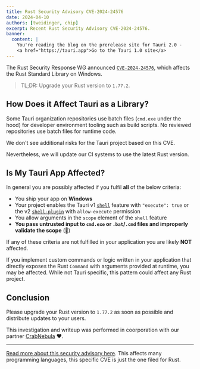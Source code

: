 ```yaml
---
title: Rust Security Advisory CVE-2024-24576
date: 2024-04-10
authors: [tweidinger, chip]
excerpt: Recent Rust Security Advisory CVE-2024-24576.
banner:
  content: |
    You're reading the blog on the prerelease site for Tauri 2.0 -
    <a href="https://tauri.app">Go to the Tauri 1.0 site</a>
---
```


The Rust Security Response WG announced [`CVE-2024-24576`](https://blog.rust-lang.org/2024/04/09/cve-2024-24576.html), which affects the Rust Standard Library on Windows.

> TL;DR: Upgrade your Rust version to `1.77.2`.

## How Does it Affect Tauri as a Library?

Some Tauri organization repositories use batch files (`cmd.exe` under the hood) for developer environment tooling such as build scripts.
No reviewed repositories use batch files for runtime code.

We don't see additional risks for the Tauri project based on this CVE.

Nevertheless, we will update our CI systems to use the latest Rust version.

## Is My Tauri App Affected?

In general you are possibly affected if you fulfil **all** of the below criteria:

- You ship your app on **Windows**
- Your project enables the Tauri v1 [`shell`](https://tauri.app/v1/api/js/shell/) feature with `"execute": true` or the v2 [`shell-plugin`](https://github.com/tauri-apps/plugins-workspace/tree/v2/plugins/shell) with `allow-execute` permission
- You allow arguments in the `scope` element of the `shell` feature
- **You pass untrusted input to `cmd.exe` or `.bat`/`.cmd` files and improperly validate the scope** (🚩)

If any of these criteria are not fulfilled in your application you are likely **NOT** affected.

If you implement custom commands or logic written in your application that directly exposes the Rust `Command` with arguments provided at runtime, you may be affected.
While not Tauri specific, this pattern could affect any Rust project.

## Conclusion

Please upgrade your Rust version to `1.77.2`
as soon as possible and distribute updates to your users.

This investigation and writeup was performed in coorporation with our partner [CrabNebula](https://crabnebula.dev/blog/cve-2024-24576/) :heart:.

---
[Read more about this security advisory here](https://flatt.tech/research/posts/batbadbut-you-cant-securely-execute-commands-on-windows/).
This affects many programming languages, this specific CVE is just the one filed for Rust.